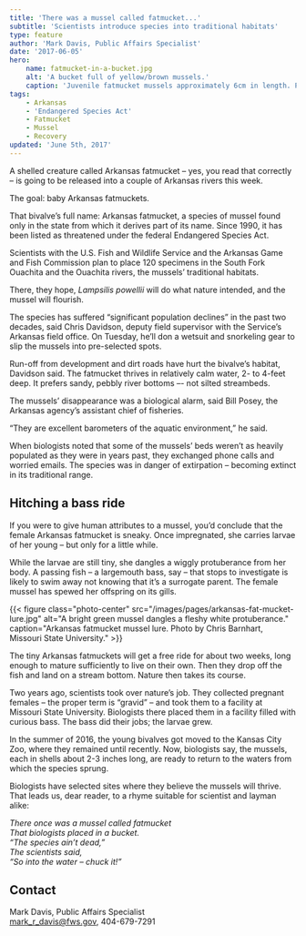 ```yaml
---
title: 'There was a mussel called fatmucket...'
subtitle: 'Scientists introduce species into traditional habitats'
type: feature
author: 'Mark Davis, Public Affairs Specialist'
date: '2017-06-05'
hero:
    name: fatmucket-in-a-bucket.jpg
    alt: 'A bucket full of yellow/brown mussels.'
    caption: 'Juvenile fatmucket mussels approximately 6cm in length. Photo by Chris Barnhart, Missouri State University.'
tags:
    - Arkansas
    - 'Endangered Species Act'
    - Fatmucket
    - Mussel
    - Recovery
updated: 'June 5th, 2017'
---
```


A shelled creature called Arkansas fatmucket – yes, you read that correctly – is going to be released into a couple of Arkansas rivers this week. 
 
The goal: baby Arkansas fatmuckets.
 
That bivalve’s full name: Arkansas fatmucket, a species of mussel found only in the state from which it derives part of its name. Since 1990, it has been listed as threatened under the federal Endangered Species Act.
 
Scientists with the U.S. Fish and Wildlife Service and the Arkansas Game and Fish Commission plan to place 120 specimens in the South Fork Ouachita and the Ouachita rivers, the mussels’ traditional habitats.

There, they hope, *Lampsilis powellii* will do what nature intended, and the mussel will flourish.

The species has suffered “significant population declines” in the past two decades, said Chris Davidson, deputy field supervisor with the Service’s Arkansas field office. On Tuesday, he’ll don a wetsuit and snorkeling gear to slip the mussels into pre-selected spots.
 
Run-off from development and dirt roads have hurt the bivalve’s habitat, Davidson said. The fatmucket thrives in relatively calm water, 2- to 4-feet deep. It prefers sandy, pebbly river bottoms –- not silted streambeds.
 
The mussels’ disappearance was a biological alarm, said Bill Posey, the Arkansas agency’s assistant chief of fisheries.
 
“They are excellent barometers of the aquatic environment,” he said.
 
When biologists noted that some of the mussels’ beds weren’t as heavily populated as they were in years past, they exchanged phone calls and worried emails. The species was in danger of extirpation – becoming extinct in its traditional range.

## Hitching a bass ride

If you were to give human attributes to a mussel, you’d conclude that the female Arkansas fatmucket is sneaky. Once impregnated, she carries larvae of her young – but only for a little while.
 
While the larvae are still tiny, she dangles a wiggly protuberance from her body. A passing fish – a largemouth bass, say – that stops to investigate is likely to swim away not knowing that it’s a surrogate parent. The female mussel has spewed her offspring on its gills.

{{< figure class="photo-center" src="/images/pages/arkansas-fat-mucket-lure.jpg" alt="A bright green mussel dangles a fleshy white protuberance." caption="Arkansas fatmucket mussel lure. Photo by Chris Barnhart, Missouri State University." >}}

The tiny Arkansas fatmuckets will get a free ride for about two weeks, long enough to mature sufficiently to live on their own. Then they drop off the fish and land on a stream bottom. Nature then takes its course.
 
Two years ago, scientists took over nature’s job. They collected pregnant females – the proper term is “gravid” – and took them to a facility at Missouri State University.  Biologists there placed them in a facility filled with curious bass. The bass did their jobs; the larvae grew.
 
In the summer of 2016, the young bivalves got moved to the Kansas City Zoo, where they remained until recently.  Now, biologists say, the mussels, each in shells about 2-3 inches long, are ready to return to the waters from which the species sprung.
 
Biologists have selected sites where they believe the mussels will thrive.  That leads us, dear reader, to a rhyme suitable for scientist and layman alike:

*There once was a mussel called fatmucket*  
*That biologists placed in a bucket.*  
*“The species ain’t dead,”*  
*The scientists said,*  
*“So into the water – chuck it!”*  

## Contact

Mark Davis, Public Affairs Specialist  
[mark_r_davis@fws.gov](mailto:mark_r_davis@fws.gov), 404-679-7291
